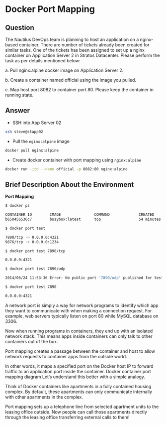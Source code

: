 # Docker Port Mapping

## Question

The Nautilus DevOps team is planning to host an application on a nginx-based container. There are number of tickets already been created for similar tasks. One of the tickets has been assigned to set up a nginx container on Application Server 2 in Stratos Datacenter. Please perform the task as per details mentioned below:

a. Pull nginx:alpine docker image on Application Server 2.

b. Create a container named official using the image you pulled.

c. Map host port 8082 to container port 80. Please keep the container in running state.

## Answer

- SSH into App Server 02
```bash
ssh steve@stapp02
```

- Pull the `nginx:alpine` image
```bash
docker pull nginx:alpine
```

- Create docker container with port mapping using `nginx:alpine`
```bash
docker run -itd --name official -p 8082:80 nginx:alpine
```

## Brief Description About the Environment

**Port Mapping**

```bash
$ docker ps

CONTAINER ID        IMAGE               COMMAND             CREATED             STATUS              PORTS                                            NAMES
b650456536c7        busybox:latest      top                 54 minutes ago      Up 54 minutes       0.0.0.0:1234->9876/tcp, 0.0.0.0:4321->7890/tcp   test

$ docker port test

7890/tcp -> 0.0.0.0:4321
9876/tcp -> 0.0.0.0:1234

$ docker port test 7890/tcp

0.0.0.0:4321

$ docker port test 7890/udp

2014/06/24 11:53:36 Error: No public port '7890/udp' published for test

$ docker port test 7890

0.0.0.0:4321
```

A network port is simply a way for network programs to identify which app they want to communicate with when making a connection request. For example, web servers typically listen on port 80 while MySQL database on 3306.

Now when running programs in containers, they end up with an isolated network stack. This means apps inside containers can only talk to other containers out of the box.

Port mapping creates a passage between the container and host to allow network requests to container apps from the outside world.

In other words, it maps a specified port on the Docker host IP to forward traffic to an application port inside the container.
Docker container port mapping diagram
Let‘s understand this better with a simple analogy.

Think of Docker containers like apartments in a fully contained housing complex. By default, these apartments can only communicate internally with other apartments in the complex.

Port mapping sets up a telephone line from selected apartment units to the leasing office outside. Now people can call those apartments directly through the leasing office transferring external calls to them!
